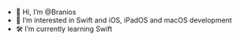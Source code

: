 - 👋 Hi, I’m @Branios
- 🍎 I’m interested in Swift and iOS, iPadOS and macOS development
- 🛠️ I’m currently learning Swift

<!---
Branios/Branios is a ✨ special ✨ repository because its `README.md` (this file) appears on your GitHub profile.
You can click the Preview link to take a look at your changes.
--->
